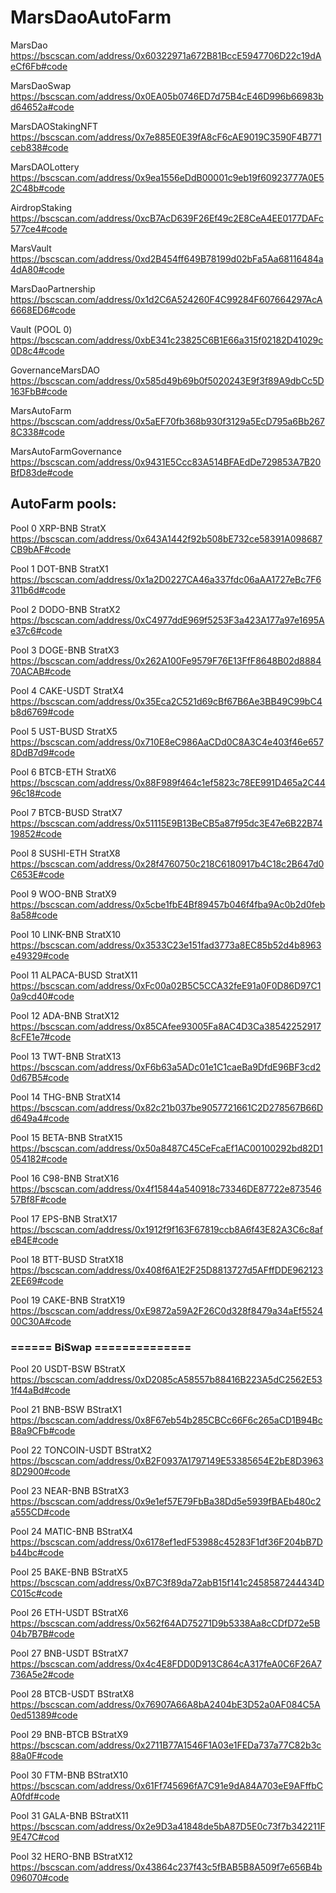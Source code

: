 # MarsDaoAutoFarm

MarsDao
https://bscscan.com/address/0x60322971a672B81BccE5947706D22c19dAeCf6Fb#code

MarsDaoSwap
https://bscscan.com/address/0x0EA05b0746ED7d75B4cE46D996b66983bd64652a#code

MarsDAOStakingNFT
https://bscscan.com/address/0x7e885E0E39fA8cF6cAE9019C3590F4B771ceb838#code

MarsDAOLottery
https://bscscan.com/address/0x9ea1556eDdB00001c9eb19f60923777A0E52C48b#code

AirdropStaking 
https://bscscan.com/address/0xcB7AcD639F26Ef49c2E8CeA4EE0177DAFc577ce4#code

MarsVault
https://bscscan.com/address/0xd2B454ff649B78199d02bFa5Aa68116484a4dA80#code

MarsDaoPartnership
https://bscscan.com/address/0x1d2C6A524260F4C99284F607664297AcA6668ED6#code

Vault (POOL 0)
https://bscscan.com/address/0xbE341c23825C6B1E66a315f02182D41029c0D8c4#code

GovernanceMarsDAO
https://bscscan.com/address/0x585d49b69b0f5020243E9f3f89A9dbCc5D163FbB#code

MarsAutoFarm
https://bscscan.com/address/0x5aEF70fb368b930f3129a5EcD795a6Bb2678C338#code


MarsAutoFarmGovernance
https://bscscan.com/address/0x9431E5Ccc83A514BFAEdDe729853A7B20BfD83de#code


## AutoFarm pools:

Pool 0 XRP-BNB 
StratX https://bscscan.com/address/0x643A1442f92b508bE732ce58391A098687CB9bAF#code

Pool 1 DOT-BNB
StratX1 https://bscscan.com/address/0x1a2D0227CA46a337fdc06aAA1727eBc7F6311b6d#code

Pool 2 DODO-BNB
StratX2 https://bscscan.com/address/0xC4977ddE969f5253F3a423A177a97e1695Ae37c6#code

Pool 3 DOGE-BNB
StratX3 https://bscscan.com/address/0x262A100Fe9579F76E13FfF8648B02d888470ACAB#code

Pool 4 CAKE-USDT
StratX4 https://bscscan.com/address/0x35Eca2C521d69cBf67B6Ae3BB49C99bC4b8d6769#code

Pool 5 UST-BUSD
StratX5 https://bscscan.com/address/0x710E8eC986AaCDd0C8A3C4e403f46e6578DdB7d9#code

Pool 6 BTCB-ETH
StratX6 https://bscscan.com/address/0x88F989f464c1ef5823c78EE991D465a2C4496c18#code

Pool 7 BTCB-BUSD
StratX7 https://bscscan.com/address/0x51115E9B13BeCB5a87f95dc3E47e6B22B7419852#code

Pool 8 SUSHI-ETH
StratX8 https://bscscan.com/address/0x28f4760750c218C6180917b4C18c2B647d0C653E#code

Pool 9 WOO-BNB
StratX9 https://bscscan.com/address/0x5cbe1fbE4Bf89457b046f4fba9Ac0b2d0feb8a58#code


Pool 10 LINK-BNB
StratX10 https://bscscan.com/address/0x3533C23e151fad3773a8EC85b52d4b8963e49329#code

Pool 11 ALPACA-BUSD
StratX11 https://bscscan.com/address/0xFc00a02B5C5CCA32feE91a0F0D86D97C10a9cd40#code


Pool 12 ADA-BNB
StratX12 https://bscscan.com/address/0x85CAfee93005Fa8AC4D3Ca385422529178cFE1e7#code

Pool 13 TWT-BNB
StratX13 https://bscscan.com/address/0xF6b63a5ADc01e1C1caeBa9DfdE96BF3cd20d67B5#code

Pool 14 THG-BNB
StratX14 https://bscscan.com/address/0x82c21b037be9057721661C2D278567B66Dd649a4#code

Pool 15 BETA-BNB
StratX15 https://bscscan.com/address/0x50a8487C45CeFcaEf1AC00100292bd82D1054182#code

Pool 16 C98-BNB
StratX16 https://bscscan.com/address/0x4f15844a540918c73346DE87722e87354657Bf8F#code


Pool 17 EPS-BNB
StratX17 https://bscscan.com/address/0x1912f9f163F67819ccb8A6f43E82A3C6c8afeB4E#code


Pool 18 BTT-BUSD
StratX18 https://bscscan.com/address/0x408f6A1E2F25D8813727d5AFffDDE9621232EE69#code


Pool 19 CAKE-BNB
StratX19 https://bscscan.com/address/0xE9872a59A2F26C0d328f8479a34aEf552400C30A#code

### ====== BiSwap ==============

Pool 20 USDT-BSW
BStratX https://bscscan.com/address/0xD2085cA58557b88416B223A5dC2562E531f44aBd#code

Pool 21 BNB-BSW
BStratX1 https://bscscan.com/address/0x8F67eb54b285CBCc66F6c265aCD1B94BcB8a9CFb#code

Pool 22 TONCOIN-USDT
BStratX2 https://bscscan.com/address/0xB2F0937A1797149E53385654E2bE8D39638D2900#code

Pool 23 NEAR-BNB
BStratX3 https://bscscan.com/address/0x9e1ef57E79FbBa38Dd5e5939fBAEb480c2a555CD#code

Pool 24 MATIC-BNB
BStratX4 https://bscscan.com/address/0x6178ef1edF53988c45283F1df36F204bB7Db44bc#code

Pool 25 BAKE-BNB
BStratX5 https://bscscan.com/address/0xB7C3f89da72abB15f141c2458587244434DC015c#code

Pool 26 ETH-USDT
BStratX6 https://bscscan.com/address/0x562f64AD75271D9b5338Aa8cCDfD72e5B04b7B7B#code

Pool 27 BNB-USDT
BStratX7 https://bscscan.com/address/0x4c4E8FDD0D913C864cA317feA0C6F26A7736A5e2#code

Pool 28 BTCB-USDT
BStratX8  https://bscscan.com/address/0x76907A66A8bA2404bE3D52a0AF084C5A0ed51389#code

Pool 29 BNB-BTCB
BStratX9  https://bscscan.com/address/0x2711B77A1546F1A03e1FEDa737a77C82b3c88a0F#code

Pool 30 FTM-BNB
BStratX10 https://bscscan.com/address/0x61Ff745696fA7C91e9dA84A703eE9AFffbCA0fdf#code

Pool 31 GALA-BNB
BStratX11 https://bscscan.com/address/0x2e9D3a41848de5bA87D5E0c73f7b342211F9E47C#cod

Pool 32 HERO-BNB
BStratX12 https://bscscan.com/address/0x43864c237f43c5fBAB5B8A509f7e656B4b096070#code